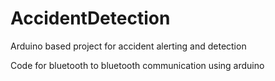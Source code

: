 # AccidentDetection
Arduino based project for accident alerting and detection

Code for bluetooth to bluetooth communication using arduino

